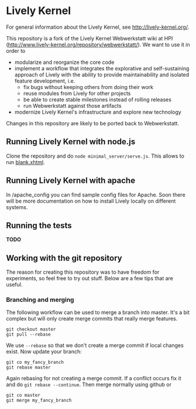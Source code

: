 # Lively Kernel

For general information about the Lively Kernel, see http://lively-kernel.org/.

This repository is a fork of the Lively Kernel Webwerkstatt wiki at HPI (http://www.lively-kernel.org/repository/webwerkstatt/). We want to use it in order to

- modularize and reorganize the core code
- implement a workflow that integrates the explorative and self-sustaining approach of Lively with the ability to provide maintainability and isolated feature development, i.e.
    - fix bugs without keeping others from doing their work
    - reuse modules from Lively for other projects
    - be able to create stable milestones instead of rolling releases
    - run Webwerkstatt against those artifacts
- modernize Lively Kernel's infrastructure and explore new technology

Changes in this repository are likely to be ported back to Webwerkstatt.


## Running Lively Kernel with node.js

Clone the repository and do `node minimal_server/serve.js`. This allows to run [blank.xhtml](http://localhost:9001/blank.xhtml).


## Running Lively Kernel with apache

In /apache_config you can find sample config files for Apache. Soon there will be more documentation on how to install Lively locally on different systems.


## Running the tests

**TODO**



## Working with the git repository

The reason for creating this repository was to have freedom for experiments, so feel free to try out stuff. Below are a few tips that are useful.

### Branching and merging

The following workflow can be used to merge a branch into master. It's a bit complex but will only create merge commits that really merge features.

    git checkout master
    git pull --rebase

We use `--rebase` so that we don't create a merge commit if local changes exist. Now update your branch:

    git co my_fancy_branch
    git rebase master

Again rebasing for not creating a merge commit. If a conflict occurs fix it and do `git rebase --continue`. Then merge normally using github or

    git co master
    git merge my_fancy_branch

